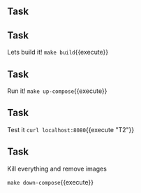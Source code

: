 

## Task


## Task
Lets build it!
`make build`{{execute}}

## Task 
Run it!
`make up-compose`{{execute}}


## Task
Test it
`curl localhost:8080`{{execute "T2"}}

## Task
Kill everything and remove images

`make down-compose`{{execute}}